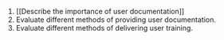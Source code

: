 1. [[Describe the importance of user documentation]]
2. Evaluate different methods of providing user documentation.
3. Evaluate different methods of delivering user training.